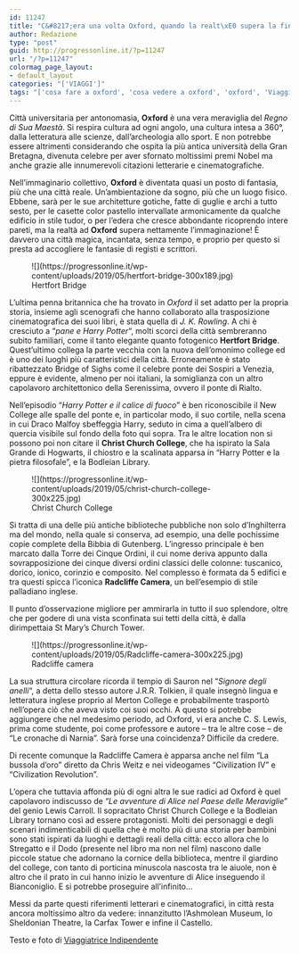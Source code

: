 ```yaml
---
id: 11247
title: "C&#8217;era una volta Oxford, quando la realt\xE0 supera la finzione"
author: Redazione
type: "post"
guid: http://progressonline.it/?p=11247
url: "/?p=11247"
colormag_page_layout:
- default_layout
categories: "['VIAGGI']"
tags: "['cosa fare a oxford', 'cosa vedere a oxford', 'oxford', 'Viaggi']"
---
```


Città universitaria per antonomasia, **Oxford** è una vera meraviglia del *Regno di Sua Maestà*. Si respira cultura ad ogni angolo, una cultura intesa a 360°, dalla letteratura alle scienze, dall’archeologia allo sport. E non potrebbe essere altrimenti considerando che ospita la più antica università della Gran Bretagna, divenuta celebre per aver sfornato moltissimi premi Nobel ma anche grazie alle innumerevoli citazioni letterarie e cinematografiche.

Nell’immaginario collettivo, **Oxford** è diventata quasi un posto di fantasia, più che una città reale. Un’ambientazione da sogno, più che un luogo fisico. Ebbene, sarà per le sue architetture gotiche, fatte di guglie e archi a tutto sesto, per le casette color pastello intervallate armonicamente da qualche edificio in stile tudor, o per l’edera che cresce abbondante ricoprendo intere pareti, ma la realtà ad **Oxford** supera nettamente l’immaginazione! È davvero una città magica, incantata, senza tempo, e proprio per questo si presta ad accogliere le fantasie di registi e scrittori.

<figure aria-describedby="caption-attachment-11250" class="wp-caption alignleft" id="attachment_11250" style="width: 400px">![](https://progressonline.it/wp-content/uploads/2019/05/hertfort-bridge-300x189.jpg)<figcaption class="wp-caption-text" id="caption-attachment-11250">Hertfort Bridge</figcaption></figure>

L’ultima penna britannica che ha trovato in *Oxford* il set adatto per la propria storia, insieme agli scenografi che hanno collaborato alla trasposizione cinematografica dei suoi libri, è stata quella di *J. K. Rowling*. A chi è cresciuto a “*pane e Harry Potter*“, molti scorci della città sembreranno subito familiari, come il tanto elegante quanto fotogenico **Hertfort Bridge**. Quest’ultimo collega la parte vecchia con la nuova dell’omonimo college ed è uno dei luoghi più caratteristici della città. Erroneamente è stato ribattezzato Bridge of Sighs come il celebre ponte dei Sospiri a Venezia, eppure è evidente, almeno per noi italiani, la somiglianza con un altro capolavoro architettonico della Serenissima, ovvero il ponte di Rialto.

Nell’episodio “*Harry Potter e il calice di fuoco*” è ben riconoscibile il New College alle spalle del ponte e, in particolar modo, il suo cortile, nella scena in cui Draco Malfoy sbeffeggia Harry, seduto in cima a quell’albero di quercia visibile sul fondo della foto qui sopra. Tra le altre location non si possono poi non citare il **Christ Church College**, che ha ispirato la Sala Grande di Hogwarts, il chiostro e la scalinata apparsa in “Harry Potter e la pietra filosofale”, e la Bodleian Library.

<figure aria-describedby="caption-attachment-11249" class="wp-caption alignright" id="attachment_11249" style="width: 400px">![](https://progressonline.it/wp-content/uploads/2019/05/christ-church-college-300x225.jpg)<figcaption class="wp-caption-text" id="caption-attachment-11249">Christ Church College</figcaption></figure>

Si tratta di una delle più antiche biblioteche pubbliche non solo d’Inghilterra ma del mondo, nella quale si conserva, ad esempio, una delle pochissime copie complete della Bibbia di Gutenberg. L’ingresso principale è ben marcato dalla Torre dei Cinque Ordini, il cui nome deriva appunto dalla sovrapposizione dei cinque diversi ordini classici delle colonne: tuscanico, dorico, ionico, corinzio e composito. Nel complesso è formata da 5 edifici e tra questi spicca l’iconica **Radcliffe Camera**, un bell’esempio di stile palladiano inglese.

Il punto d’osservazione migliore per ammirarla in tutto il suo splendore, oltre che per godere di una vista sconfinata sui tetti della città, è dalla dirimpettaia St Mary’s Church Tower.

<figure aria-describedby="caption-attachment-11248" class="wp-caption alignleft" id="attachment_11248" style="width: 400px">![](https://progressonline.it/wp-content/uploads/2019/05/Radcliffe-camera-300x225.jpg)<figcaption class="wp-caption-text" id="caption-attachment-11248">Radcliffe camera</figcaption></figure>

La sua struttura circolare ricorda il tempio di Sauron nel “*Signore degli anelli*“, a detta dello stesso autore J.R.R. Tolkien, il quale insegnò lingua e letteratura inglese proprio al Merton College e probabilmente trasportò nell’opera ciò che aveva visto coi suoi occhi. A questo si potrebbe aggiungere che nel medesimo periodo, ad Oxford, vi era anche C. S. Lewis, prima come studente, poi come professore e autore – tra le altre cose – de “Le cronache di Narnia”. Sarà forse una coincidenza? Difficile da credere.

Di recente comunque la Radcliffe Camera è apparsa anche nel film “La bussola d’oro” diretto da Chris Weitz e nei videogames “Civilization IV” e “Civilization Revolution”.

L’opera che tuttavia affonda più di ogni altra le sue radici ad Oxford è quel capolavoro indiscusso de “*Le avventure di Alice nel Paese delle Meraviglie*” del genio Lewis Carroll. Il sopracitato Christ Church College e la Bodleian Library tornano così ad essere protagonisti. Molti dei personaggi e degli scenari indimenticabili di quella che è molto più di una storia per bambini sono stati ispirati da luoghi e dettagli reali della città: ecco allora che lo Stregatto e il Dodo (presente nel libro ma non nel film) nascono dalle piccole statue che adornano la cornice della biblioteca, mentre il giardino del college, con tanto di porticina minuscola nascosta tra le aiuole, non è altro che il prato in cui hanno inizio le avventure di Alice inseguendo il Bianconiglio. E si potrebbe proseguire all’infinito…

Messi da parte questi riferimenti letterari e cinematografici, in città resta ancora moltissimo altro da vedere: innanzitutto l’Ashmolean Museum, lo Sheldonian Theatre, la Carfax Tower e infine il Castello.

Testo e foto di [Viaggiatrice Indipendente](https://viaggiatriceindipendente.com/)